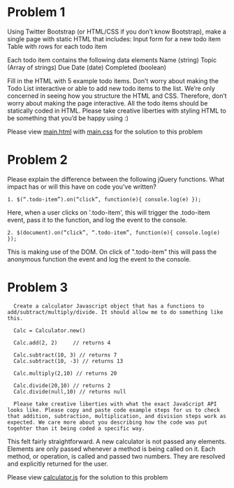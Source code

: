 # Problem 1
  Using Twitter Bootstrap (or HTML/CSS if you don’t know Bootstrap), make a single page with static HTML that includes:
  Input form for a new todo item
  Table with rows for each todo item

  Each todo item contains the following data elements
  Name (string)
  Topic (Array of strings)
  Due Date (date)
  Completed (boolean)

  Fill in the HTML with 5 example todo items.
  Don’t worry about making the Todo List interactive or able to add new todo items to the list. We’re only concerned in seeing how you structure the HTML and CSS. Therefore, don’t worry about making the page interactive. All the todo items should be statically coded in HTML.
  Please take creative liberties with styling HTML to be something that you’d be happy using :)

  Please view [main.html](https://github.com/adelrio1/flock_challenge/blob/master/main.html) with [main.css](https://github.com/adelrio1/flock_challenge/blob/master/main.css) for the solution to this problem


# Problem 2
  Please explain the difference between the following jQuery functions. What impact has or will this have on code you’ve written?

  ```
  1. $(“.todo-item”).on(“click”, function(e){ console.log(e) });
  ```
  Here, when a user clicks on '.todo-item', this will trigger the .todo-item event, pass it to the function, and log the event to the console.

  ```
  2. $(document).on(“click”, “.todo-item”, function(e){ console.log(e) });
  ```
  This is making use of the DOM. On click of ".todo-item" this will pass the anonymous function the event and log the event to the console.


# Problem 3
```
  Create a calculator Javascript object that has a functions to add/subtract/multiply/divide. It should allow me to do something like this.

  Calc = Calculator.new()

  Calc.add(2, 2)     // returns 4

  Calc.subtract(10, 3) // returns 7
  Calc.subtract(10, -3) // returns 13

  Calc.multiply(2,10) // returns 20

  Calc.divide(20,10) // returns 2
  Calc.divide(null,10) // returns null

  Please take creative liberties with what the exact JavaScript API looks like. Please copy and paste code example steps for us to check that addition, subtraction, multiplication, and division steps work as expected. We care more about you describing how the code was put togehter than it being coded a specific way.
```

  This felt fairly straightforward. A new calculator is not passed any elements. Elements are only passed whenever a method is being called on it. Each method, or operation, is called and passed two numbers. They are resolved and explicitly returned for the user.


  Please view [calculator.js](https://github.com/adelrio1/flock_challenge/blob/master/calculator.js) for the solution to this problem
